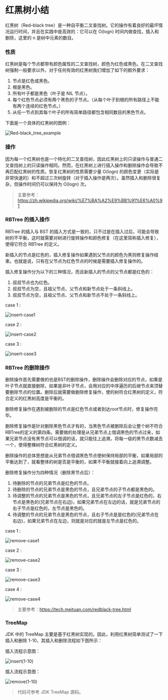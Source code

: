 #  红黑树小结

红黑树（Red–black tree）是一种自平衡二叉查找树。它的操作有着良好的最坏情况运行时间，并且在实践中是高效的：它可以在 O(logn) 时间内做查找，插入和删除，这里的 n 是树中元素的数目。

###  性质

红黑树是每个节点都带有颜色属性的二叉查找树，颜色为红色或黑色。在二叉查找树强制一般要求以外，对于任何有效的红黑树我们增加了如下的额外要求：

1. 节点是红色或黑色。
2. 根是黑色。
3. 所有叶子都是黑色（叶子是 NIL 节点）。
4. 每个红色节点必须有两个黑色的子节点。（从每个叶子到根的所有路径上不能有两个连续的红色节点。）
5. 从任一节点到其每个叶子的所有简单路径都包含相同数目的黑色节点。

下面是一个具体的红黑树的图例：

![Red-black_tree_example](https://github.com/JiaoXR/ReadingNotes/blob/master/pics/RBTree/Red-black_tree_example.png)

###  操作

因为每一个红黑树也是一个特化的二叉查找树，因此红黑树上的只读操作与普通二叉查找树上的只读操作相同。然而，在红黑树上进行插入操作和删除操作会导致不再匹配红黑树的性质。恢复红黑树的性质需要少量 O(logn) 的颜色变更（实际是非常快速的）和不超过三次树旋转（对于插入操作是两次）。虽然插入和删除很复杂，但操作时间仍可以保持为 O(logn) 次。



> 主要参考：https://zh.wikipedia.org/wiki/%E7%BA%A2%E9%BB%91%E6%A0%91



###  RBTree 的插入操作

RBTree 的插入与 BST 的插入方式是一致的，只不过是在插入过后，可能会导致树的不平衡，这时就需要对树进行旋转操作和颜色修复（在这里简称插入修复），使得它符合 RBTree 的定义。

新插入的节点是红色的，插入修复操作如果遇到父节点的颜色为黑则修复操作结束。也就是说，只有在父节点为红色节点的时候是需要插入修复操作的。

插入修复操作分为以下的三种情况，而且新插入的节点的父节点都是红色的：

1. 叔叔节点也为红色。
2. 叔叔节点为空，且祖父节点、父节点和新节点处于一条斜线上。
3. 叔叔节点为空，且祖父节点、父节点和新节点不处于一条斜线上。

case 1 :

![insert-case1](https://github.com/JiaoXR/ReadingNotes/blob/master/pics/RBTree/insert-case1.png)

case 2 :

![insert-case2](https://github.com/JiaoXR/ReadingNotes/blob/master/pics/RBTree/insert-case2.png)

case 3 :

![insert-case3](https://github.com/JiaoXR/ReadingNotes/blob/master/pics/RBTree/insert-case2.png)

###  RBTree 的删除操作

删除操作首先需要做的也是BST的删除操作，删除操作会删除对应的节点，如果是叶子节点就直接删除，如果是非叶子节点，会用对应的中序遍历的后继节点来顶替要删除节点的位置。删除后就需要做删除修复操作，使的树符合红黑树的定义，符合定义的红黑树高度是平衡的。

删除修复操作在遇到被删除的节点是红色节点或者到达root节点时，修复操作完毕。

删除修复操作是针对删除黑色节点才有的，当黑色节点被删除后会让整个树不符合RBTree的定义的第四条。需要做的处理是从兄弟节点上借调黑色的节点过来，如果兄弟节点没有黑节点可以借调的话，就只能往上追溯，将每一级的黑节点数减去一个，使得整棵树符合红黑树的定义。

删除操作的总体思想是从兄弟节点借调黑色节点使树保持局部的平衡，如果局部的平衡达到了，就看整体的树是否是平衡的，如果不平衡就接着向上追溯调整。

删除修复操作分为四种情况（删除黑节点后）：

1. 待删除的节点的兄弟节点是红色的节点。
2. 待删除的节点的兄弟节点是黑色的节点，且兄弟节点的子节点都是黑色的。
3. 待调整的节点的兄弟节点是黑色的节点，且兄弟节点的左子节点是红色的，右节点是黑色的(兄弟节点在右边)，如果兄弟节点在左边的话，就是兄弟节点的右子节点是红色的，左节点是黑色的。
4. 待调整的节点的兄弟节点是黑色的节点，且右子节点是是红色的(兄弟节点在右边)，如果兄弟节点在左边，则就是对应的就是左节点是红色的。

case 1 :

![remove-case1](https://github.com/JiaoXR/ReadingNotes/blob/master/pics/RBTree/remove-case1.png)

case 2 :

![remove-case2](https://github.com/JiaoXR/ReadingNotes/blob/master/pics/RBTree/remove-case2.png)

case 3 :

![remove-case3](https://github.com/JiaoXR/ReadingNotes/blob/master/pics/RBTree/remove-case3.png)

case 4 :

![remove-case4](https://github.com/JiaoXR/ReadingNotes/blob/master/pics/RBTree/remove-case4.png)

> 主要参考：https://tech.meituan.com/redblack-tree.html

###  TreeMap

JDK 中的 TreeMap 主要是基于红黑树实现的。因此，利用红黑树简单测试了一下插入和删除 1-10，其插入和删除流程如下图所示：

插入流程示意图：

![insert(1-10)](https://github.com/JiaoXR/ReadingNotes/blob/master/pics/RBTree/insert(1-10).png)

插入流程示意图：

![remove(1-10)](https://github.com/JiaoXR/ReadingNotes/blob/master/pics/RBTree/remove(1-10).png)

> 代码可参考 JDK TreeMap 源码。

